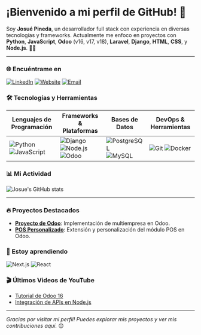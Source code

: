 # ¡Bienvenido a mi perfil de GitHub! 👋

Soy **Josué Pineda**, un desarrollador full stack con experiencia en diversas tecnologías y frameworks. Actualmente me enfoco en proyectos con **Python**, **JavaScript**, **Odoo** (v16, v17, v18), **Laravel**, **Django**, **HTML**, **CSS**, y **Node.js**. 🧑‍💻

---

### 🌐 Encuéntrame en
[![LinkedIn](https://img.shields.io/badge/LinkedIn-blue?style=flat-square&logo=linkedin)](https://linkedin.com/in/jpineda1388)
[![Website](https://img.shields.io/badge/Website-green?style=flat-square&logo=google-chrome)](https://devjp.vercel.app/)
[![Email](https://img.shields.io/badge/Email-red?style=flat-square&logo=gmail)](mailto:jpineda1388@gmail.com)

### 🛠️ Tecnologías y Herramientas
| Lenguajes de Programación | Frameworks & Plataformas | Bases de Datos | DevOps & Herramientas |
| ------------------------- | ------------------------ | -------------- | ---------------------- |
| ![Python](https://img.shields.io/badge/-Python-333?style=flat&logo=python) ![JavaScript](https://img.shields.io/badge/-JavaScript-333?style=flat&logo=javascript) | ![Django](https://img.shields.io/badge/-Django-333?style=flat&logo=django) ![Node.js](https://img.shields.io/badge/-Node.js-333?style=flat&logo=node.js) ![Odoo](https://img.shields.io/badge/-Odoo-333?style=flat&logo=odoo) | ![PostgreSQL](https://img.shields.io/badge/-PostgreSQL-333?style=flat&logo=postgresql) ![MySQL](https://img.shields.io/badge/-MySQL-333?style=flat&logo=mysql) | ![Git](https://img.shields.io/badge/-Git-333?style=flat&logo=git) ![Docker](https://img.shields.io/badge/-Docker-333?style=flat&logo=docker) |

### 📊 Mi Actividad
![Josue's GitHub stats](https://github-readme-stats.vercel.app/api?username=jpineda1388&show_icons=true&theme=radical)

---

### 🔥 Proyectos Destacados
- **[Proyecto de Odoo](https://github.com/jpineda1388/Addons16)**: Implementación de multiempresa en Odoo.
- **[POS Personalizado](https://github.com/jpineda1388/Addons18)**: Extensión y personalización del módulo POS en Odoo.

### 🚀 Estoy aprendiendo
![Next.js](https://img.shields.io/badge/-Next.js-333?style=flat&logo=next.js) ![React](https://img.shields.io/badge/-React-333?style=flat&logo=react)

### 🎬 Últimos Videos de YouTube
- [Tutorial de Odoo 16](https://www.youtube.com/watch?v=XXXXXXX)
- [Integración de APIs en Node.js](https://www.youtube.com/watch?v=XXXXXXX)

---

*Gracias por visitar mi perfil! Puedes explorar mis proyectos y ver mis contribuciones aquí.* 😊
